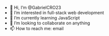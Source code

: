 - 👋 Hi, I’m @GabrielCRO23
- 👀 I’m interested in full-stack web development
- 🌱 I’m currently learning JavaScript
- 💞️ I’m looking to collaborate on anything
- 📫 How to reach me: email

<!---
GabrielCRO23/GabrielCRO23 is a ✨ special ✨ repository because its `README.md` (this file) appears on your GitHub profile.
You can click the Preview link to take a look at your changes.
--->
